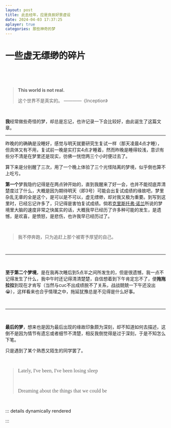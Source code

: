 ```yaml
---
layout: post
title: 此去经年，应是良辰好景虚设
date: 2024-04-03 17:37:25
aplayer: true
categories: 那些神奇的梦
---
```




# 一些虚无缥缈的碎片

<br>

<meting-js
 id="1374489910"
 server="netease"
 type="song"
 autoplay="false"
 theme="#C20C0C">
</meting-js>

<br>

>**This world is not real.**
>
>这个世界不是真实的。                                          ————《Inception》



<br>

**我**经常做些奇怪的梦，却总是忘记，也许记录一下会比较好，由此诞生了这篇文章。



---



昨晚的的确确是没睡好，感觉与明天就要研究生复试一样（那天凌晨4点才睡），但具体又有不用，复试前一晚是实打实4点才睡着，然而昨晚是睡得较浅，意识有些分不清是在梦里还是现实，彷佛一恍惚两三个小时便过去了。

算下来是分别醒了三次，用了一个晚上体验了三个光怪陆离的梦境，似乎倒也算不上吃亏。



**第一个**梦我隐约记得是在两点钟开始的，直到我醒来了好一会，也并不能彻底弄清楚度过了什么，大概是因为期待明天（即3号）可能会出复试成绩的缘故吧，梦里杂乱无章的全是这个，是可以是不可以，虚无缥缈，却对我又极为重要。到写到这里时，已经忘记许多了，只记得是害怕复试成绩。倘若[克里斯托弗·诺兰](https://baike.baidu.com/item/%e5%85%8b%e9%87%8c%e6%96%af%e6%89%98%e5%bc%97%c2%b7%e8%af%ba%e5%85%b0/5306405)所说的梦境里大脑的速度非常之快属实的话，大概我早已经历了许多种可能的发生，是遗憾，是欢喜，是愤怒，是悲伤，也许我早已经历过了。

<br>

>
>
>我不停奔跑，只为追赶上那个被寄予厚望的自己。

<br>

---

<br>

**至于第二个梦境**，是在我再次睡后到5点半之间所发生的，但是很遗憾，我一点不记得发生了什么，我中午时还记得清清楚楚，自信想着到下午肯定忘不了，便**拖拖拉拉**到现在才肯写（当然与cuc不出成绩脱不了关系，战战兢兢一下午还没出😭），这样看来也合乎情理之中，拖延犹豫总是不见得是什么好事。

<br>

---

<br>

**最后的梦**，想来也是因为最后出现的缘故印象颇为深刻，却不知道如何去描述，这倒不是因为情节有遗忘或者细节不清楚，相反我倒觉得是过于深刻，于是不知怎么下笔。

只是遇到了某个熟悉又陌生的同学罢了。

<br>

><font face="Georgia" size="3">Lately, I've been, I've been losing sleep</font>
>
><br>  
>
><font face="Georgia" size="3">Dreaming about the things that we could be</font>

<br>



<!-- valaxy-encrypt-start:gaoshuyu --> 

::: details dynamically rendered

>

  :::

<!-- valaxy-encrypt-end -->





